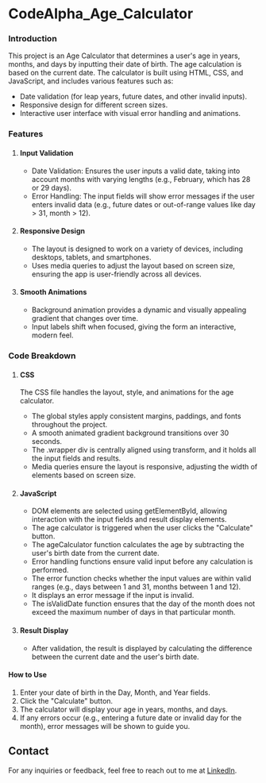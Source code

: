 # CodeAlpha_Age_Calculator
<h3>Introduction</h3>
<p>This project is an Age Calculator that determines a user's age in years, months, and days by inputting their date of birth. The age calculation is based on the current date. The calculator is built using HTML, CSS, and JavaScript, and includes various features such as:</p>
<ul>
    <li>Date validation (for leap years, future dates, and other invalid inputs).</li>
    <li>Responsive design for different screen sizes.</li>
    <li>Interactive user interface with visual error handling and animations.</li>
</ul>
<h3>Features</h3>
<ol>
    <li>
        <h4>Input Validation</h4>
        <ul>
            <li>
                Date Validation: Ensures the user inputs a valid date, taking into account months with varying lengths (e.g., February, which has 28 or 29 days).
            </li>
            <li>
                Error Handling: The input fields will show error messages if the user enters invalid data (e.g., future dates or out-of-range values like day > 31, month > 12).
            </li>
        </ul>
    </li>
    <li>
        <h4>Responsive Design</h4>
        <ul>
            <li>
                The layout is designed to work on a variety of devices, including desktops, tablets, and smartphones.
            </li>
            <li>
                Uses media queries to adjust the layout based on screen size, ensuring the app is user-friendly across all devices.
            </li>
        </ul>
    </li>
    <li>
        <h4>Smooth Animations</h4>
        <ul>
            <li>
                Background animation provides a dynamic and visually appealing gradient that changes over time.
            </li>
            <li>
                Input labels shift when focused, giving the form an interactive, modern feel.
            </li>
        </ul>
    </li>
</ol>
<h3>
    Code Breakdown
</h3>
<ol>
    <li>
        <h4>CSS</h4>
        <p>The CSS file handles the layout, style, and animations for the age calculator.</p>
        <ul>
            <li>
                The global styles apply consistent margins, paddings, and fonts throughout the project.
            </li>
            <li>
                A smooth animated gradient background transitions over 30 seconds.
            </li>
            <li>
                The .wrapper div is centrally aligned using transform, and it holds all the input fields and results.
            </li>
            <li>
                Media queries ensure the layout is responsive, adjusting the width of elements based on screen size.
            </li>
        </ul>
    </li>
    <li>
        <h4>JavaScript</h4>
        <ul>
            <li>
                DOM elements are selected using getElementById, allowing interaction with the input fields and result display elements.
            </li>
            <li>
                The age calculator is triggered when the user clicks the "Calculate" button.
            </li>
            <li>
                The ageCalculator function calculates the age by subtracting the user's birth date from the current date.
            </li>
            <li>
                Error handling functions ensure valid input before any calculation is performed.
            </li>
            <li>
                The error function checks whether the input values are within valid ranges (e.g., days between 1 and 31, months between 1 and 12).
            </li>
            <li>
                It displays an error message if the input is invalid.
            </li>
            <li>
                The isValidDate function ensures that the day of the month does not exceed the maximum number of days in that particular month.
            </li>
        </ul>
    </li>
    <li>
        <h4> Result Display</h4>
        <ul>
            <li>
                After validation, the result is displayed by calculating the difference between the current date and the user's birth date.
            </li>
        </ul>
    </li>
</ol>
<h4>
    How to Use
</h4>
<ol>
    <li>Enter your date of birth in the Day, Month, and Year fields.</li>
    <li>Click the "Calculate" button.</li>
    <li>The calculator will display your age in years, months, and days.</li>
    <li>If any errors occur (e.g., entering a future date or invalid day for the month), error messages will be shown to guide you.</li>
</ol>
    <h2>Contact</h2>
    <p>For any inquiries or feedback, feel free to reach out to me at <a href="https://www.linkedin.com/in/ana-burcovschi-2a0b8b271/">LinkedIn</a>.</p>
